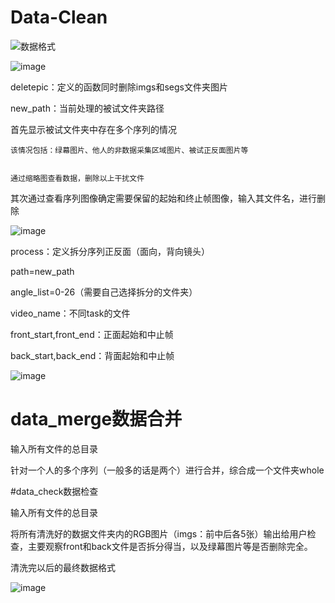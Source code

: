 # Data-Clean


![数据格式](https://user-images.githubusercontent.com/107409155/173545990-e02811bb-5132-4bfe-b081-367058e48bb4.png)

![image](https://user-images.githubusercontent.com/107409155/174745031-e734aa3f-e287-4c5e-8665-80e9ec380a72.png)


deletepic：定义的函数同时删除imgs和segs文件夹图片

new_path：当前处理的被试文件夹路径

  首先显示被试文件夹中存在多个序列的情况
  
    该情况包括：绿幕图片、他人的非数据采集区域图片、被试正反面图片等

    
    通过缩略图查看数据，删除以上干扰文件
    
  其次通过查看序列图像确定需要保留的起始和终止帧图像，输入其文件名，进行删除
  
![image](https://user-images.githubusercontent.com/107409155/174769269-c78b6e22-539c-42b1-b84a-2423c7f4d31a.png)

process：定义拆分序列正反面（面向，背向镜头）
  
path=new_path

angle_list=0-26（需要自己选择拆分的文件夹）

video_name：不同task的文件

front_start,front_end：正面起始和中止帧

back_start,back_end：背面起始和中止帧

![image](https://user-images.githubusercontent.com/107409155/176110834-689f7a7d-297a-4f74-a9fe-1b954952cef1.png)

# data_merge数据合并

输入所有文件的总目录

针对一个人的多个序列（一般多的话是两个）进行合并，综合成一个文件夹whole

#data_check数据检查

输入所有文件的总目录

将所有清洗好的数据文件夹内的RGB图片（imgs：前中后各5张）输出给用户检查，主要观察front和back文件是否拆分得当，以及绿幕图片等是否删除完全。

清洗完以后的最终数据格式

![image](https://user-images.githubusercontent.com/107409155/176111807-1f85cc5a-7d9e-49ed-95fb-71c06fae4446.png)
